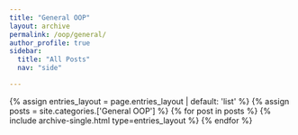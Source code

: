 ```yaml
---
title: "General OOP"
layout: archive
permalink: /oop/general/
author_profile: true
sidebar:
  title: "All Posts"
  nav: "side"

---
```


{% assign entries_layout = page.entries_layout | default: 'list' %}
{% assign posts = site.categories.['General OOP'] %}
{% for post in posts %} {% include archive-single.html type=entries_layout %} {% endfor %}
